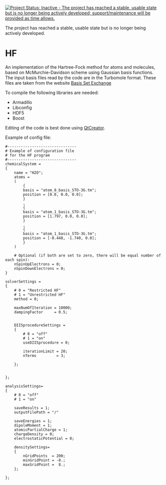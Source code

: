 [![Project Status: Inactive - The project has reached a stable, usable state but is no longer being actively developed; support/maintenance will be provided as time allows.](http://www.repostatus.org/badges/latest/inactive.svg)](http://www.repostatus.org/#inactive) 

The project has reached a stable, usable state but is no longer being actively developed.

HF
====
An implementation of the Hartree-Fock method for atoms and molecules, based on McMurchie-Davidson scheme using Gaussian basis functions. The input basis files read by the code are in the Turbomole format. These files are taken from the website [Basis Set Exchange](https://bse.pnl.gov/bse/portal)


To compile the following libraries are needed:
- Armadillo
- Libconfig
- HDF5
- Boost

Editing of the code is best done using [QtCreator](http://qt-project.org/downloads).

Example of config file:
```
#-------------------------------
# Example of configuration file
# for the HF program
#-------------------------------
chemicalSystem =
{
    name = "H2O";
    atoms =
    (
        {
        basis = "atom_8_basis_STO-3G.tm";
        position = [0.0, 0.0, 0.0];
        }
        ,
        {
        basis = "atom_1_basis_STO-3G.tm";
        position = [1.797, 0.0, 0.0];
        }
        ,
        {
        basis = "atom_1_basis_STO-3G.tm";
        position = [-0.448, -1.740, 0.0];
        }
    )
    
    # Optional (if both are set to zero, there will be equal number of each spin):
    nSpinUpElectrons = 0;
    nSpinDownElectrons = 0;
}

solverSettings =
{
    # 0 = "Restricted HF"
    # 1 = "Unrestricted HF"
    method = 0;

    maxNumOfIteration = 10000;
    dampingFactor     = 0.5;


    DIISprocedureSettings =
    {
        # 0 = "off"
        # 1 = "on"
        useDIISprocedure = 0;

        iterationLimit = 20;
        nTerms         = 3;

    };


};

analysisSettings=
{
    # 0 = "off"
    # 1 = "on"
    
    saveResults = 1;
    outputFilePath = "/"

    saveEnergies = 1;
    dipoleMoment = 1;
    atomicPartialCharge = 1;
    chargeDensity = 0;
    electrostaticPotential = 0;

    densitySettings=
    {
        nGridPoints  = 200;
        minGridPoint = -8.;
        maxGridPoint =  8.;
    };

};
